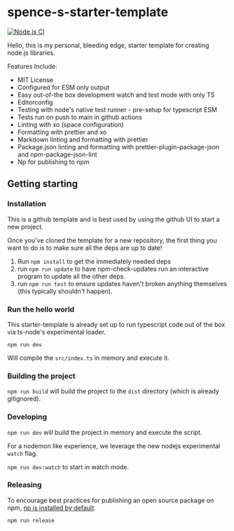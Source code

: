 # spence-s-starter-template

[![Node.js CI](https://github.com/spence-s/spence-s-starter-template/actions/workflows/node.js.yml/badge.svg?branch=main&event=push)](https://github.com/spence-s/spence-s-starter-template/actions/workflows/node.js.yml)

Hello, this is my personal, bleeding edge, starter template for creating node.js libraries.

Features Include:

- MIT License
- Configured for ESM only output
- Easy out-of-the box development watch and test mode with only TS
- Editorconfig
- Testing with node's native test runner - pre-setup for typescript ESM
- Tests run on push to main in github actions
- Linting with xo (space configuration)
- Formatting with prettier and xo
- Markdown linting and formatting with prettier
- Package.json linting and formatting with prettier-plugin-package-json and npm-package-json-lint
- Np for publishing to npm

## Getting starting

### Installation

This is a github template and is best used by using the github UI to start a new project.

Once you've cloned the template for a new repository, the first thing you want to do is to make sure all the deps are up to date!

1. Run `npm install` to get the immediately needed deps
2. run `npm run update` to have npm-check-updates run an interactive program to update all the other deps.
3. run `npm run test` to ensure updates haven't broken anything themselves (this typically shouldn't happen).

### Run the hello world

This starter-template is already set up to run typescript code out of the box via ts-node's experimental loader.

`npm run dev`

Will compile the `src/index.ts` in memory and execute it.

### Building the project

`npm run build` will build the project to the `dist` directory (which is already gitignored).

### Developing

`npm run dev` will build the project in memory and execute the script.

For a nodemon like experience, we leverage the new nodejs experimental `watch` flag.

`npm run dev:watch` to start in watch mode.

### Releasing

To encourage best practices for publishing an open source package on npm, [np is installed by default](https://github.com/sindresorhus/np).

`npm run release`
